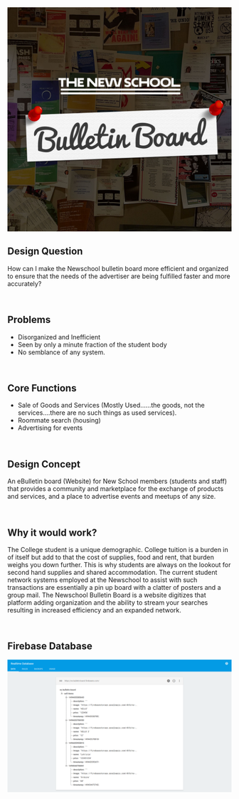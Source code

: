 
<img src="https://github.com/Web-Advanced-Spring-2017/assignment-04-sunnythedude/blob/master/img/poster.jpg"> 

## Design Question

How can I make the Newschool bulletin board more efficient and organized to ensure that the needs of the advertiser are being fulfilled faster and more accurately?

<br>

## Problems

* Disorganized and Inefficient
* Seen by only a minute fraction of the student body
* No semblance of any system.

<br>

## Core Functions

* Sale of Goods and Services (Mostly Used……the goods, not the services….there are no such things as used services).
* Roommate search (housing)
* Advertising for events

<br>

## Design Concept

An eBulletin board (Website) for New School members (students and staff) that provides a community and marketplace for the exchange of products and services, and a place to advertise events and meetups of any size.

<br>

## Why it would work?

The College student is a unique demographic. College tuition is a burden in of itself but add to that the cost of supplies, food and rent, that burden weighs you down further. This is why students are always on the lookout for second hand supplies and shared accommodation. The current student network systems employed at the Newschool to assist with such transactions are essentially a pin up board with a clatter of posters and a group mail. The Newschool Bulletin Board is a website digitizes that platform adding organization and the ability to stream your searches resulting in increased efficiency and an expanded network.

<br>


## Firebase Database

<img src="https://github.com/Web-Advanced-Spring-2017/assignment-04-sunnythedude/blob/master/img/firebase.png">
